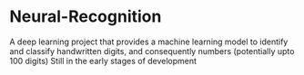 # Neural-Recognition
A deep learning project that provides a machine learning model to identify and classify handwritten digits, and consequently numbers (potentially upto 100 digits)
Still in the early stages of development
